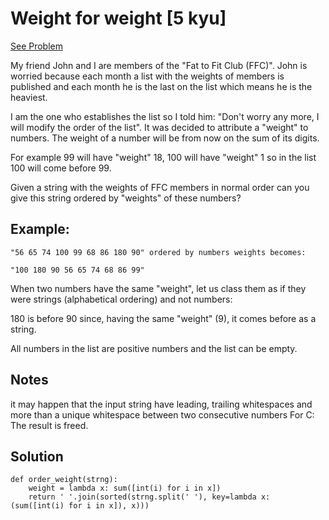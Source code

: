 # Weight for weight [5 kyu]

[See Problem](https://www.codewars.com/kata/55c6126177c9441a570000cc)

My friend John and I are members of the "Fat to Fit Club (FFC)". John is worried because each month a list with the weights of members is published and each month he is the last on the list which means he is the heaviest.

I am the one who establishes the list so I told him: "Don't worry any more, I will modify the order of the list". It was decided to attribute a "weight" to numbers. The weight of a number will be from now on the sum of its digits.

For example 99 will have "weight" 18, 100 will have "weight" 1 so in the list 100 will come before 99.

Given a string with the weights of FFC members in normal order can you give this string ordered by "weights" of these numbers?

## Example:
```
"56 65 74 100 99 68 86 180 90" ordered by numbers weights becomes: 

"100 180 90 56 65 74 68 86 99"
```
When two numbers have the same "weight", let us class them as if they were strings (alphabetical ordering) and not numbers:

180 is before 90 since, having the same "weight" (9), it comes before as a string.

All numbers in the list are positive numbers and the list can be empty.

## Notes
it may happen that the input string have leading, trailing whitespaces and more than a unique whitespace between two consecutive numbers
For C: The result is freed.

## Solution

```
def order_weight(strng):
    weight = lambda x: sum([int(i) for i in x])
    return ' '.join(sorted(strng.split(' '), key=lambda x: (sum([int(i) for i in x]), x)))
```